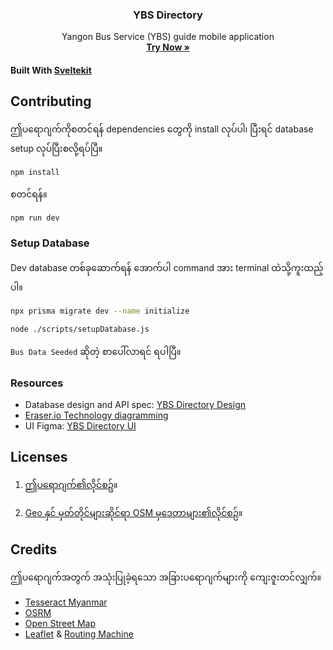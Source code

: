 <p align="center">
  <h3 align="center">YBS Directory</h3>
  
  <p align="center">
    Yangon Bus Service (YBS) guide mobile application  <br />
  <a href="https://ybs-directory.akkhayar.com/"><strong>Try Now »</strong></a>
  </p>
</p>

#### Built With [Sveltekit](https://kit.svelte.dev/)

## Contributing

ဤပရောဂျက်ကိုစတင်ရန် dependencies တွေကို install လုပ်ပါ၊ ပြီးရင် database setup လုပ်ပြီးစလို့ရပ်ပြီ။

```
npm install
```

စတင်ရန်။

```
npm run dev
```

### Setup Database

Dev database တစ်ခုဆောက်ရန် အောက်ပါ command အား terminal ထဲသို့ကူးထည့်ပါ။

```bash
npx prisma migrate dev --name initialize

node ./scripts/setupDatabase.js
```

`Bus Data Seeded` ဆိုတဲ့ စာပေါ်လာရင် ရပါပြီ။

### Resources

-   Database design and API spec: [YBS Directory Design](https://docs.google.com/spreadsheets/d/1Q6ZpYY1SJoLgS7RcC3Hd43BCBkl-3pBzAlSL2KB9GMc/edit#gid=0)
-   [Eraser.io Technology diagramming](https://app.eraser.io/workspace/DCg4rler38qxR7gOFpw1)
-   UI Figma: [YBS Directory UI](https://www.figma.com/file/GZYvYrX6ifqphqYLqmtRpR/YBS?type=design&node-id=0%3A1&mode=design&t=pHOs2oRURsbC7FbE-1)

## Licenses

1. [ဤပရောဂျက်၏လိုင်စဥ်](./LICENSE)။

2. [Geo နှင် မှတ်တိုင်များဆိုင်ရာ OSM မှဒေတာများ၏လိုင်စဉ်](https://opendatacommons.org/licenses/odbl/1-0/)။

## Credits

ဤပရောဂျက်အတွက် အသုံးပြုခဲ့ရသော အခြားပရောဂျက်များကို ကျေးဇူးတင်လျှက်။

-   [Tesseract Myanmar](https://github.com/pndaza/tesseract-myanmar)
-   [OSRM](https://project-osrm.org/)
-   [Open Street Map](https://www.openstreetmap.org/about)
-   [Leaflet](https://leafletjs.com/) & [Routing Machine](https://github.com/perliedman/leaflet-routing-machine)
